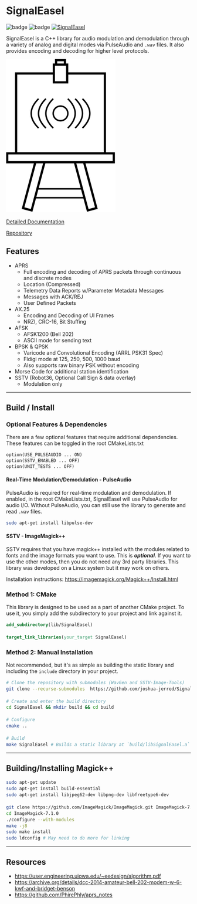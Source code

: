 # SignalEasel
![badge](https://img.shields.io/endpoint?url=https://gist.githubusercontent.com/joshua-jerred/b51272b5db76d6d818ada419ce2d1bef/raw/code_coverage.json)
![badge](https://img.shields.io/endpoint?url=https://gist.githubusercontent.com/joshua-jerred/b51272b5db76d6d818ada419ce2d1bef/raw/doxygen_coverage.json)
[![SignalEasel](https://github.com/joshua-jerred/SignalEasel/actions/workflows/signal_easel_ci_cd.yaml/badge.svg)](https://github.com/joshua-jerred/SignalEasel/actions/workflows/signal_easel_ci_cd.yaml)

SignalEasel is a C++ library for audio modulation and demodulation through a
variety of analog and digital modes via PulseAudio and `.wav` files. It also
provides encoding and decoding for higher level protocols.

![SignalEasel](docs/images/logo.svg)

[Detailed Documentation](https://signaleasel.joshuajer.red)

[Repository](https://github.com/joshua-jerred/SignalEasel)

## Features
- APRS
  - Full encoding and decoding of APRS packets through continuous and discrete modes
  - Location (Compressed)
  - Telemetry Data Reports w/Parameter Metadata Messages
  - Messages with ACK/REJ
  - User Defined Packets
- AX.25
  - Encoding and Decoding of UI Frames
  - NRZI, CRC-16, Bit Stuffing
- AFSK
  - AFSK1200 (Bell 202)
  - ASCII mode for sending text
- BPSK & QPSK
  - Varicode and Convolutional Encoding (ARRL PSK31 Spec)
  - Fldigi mode at 125, 250, 500, 1000 baud
  - Also supports raw binary PSK without encoding
- Morse Code for additional station identification
- SSTV (Robot36, Optional Call Sign & data overlay)
  - Modulation only

***

## Build / Install

### Optional Features & Dependencies

There are a few optional features that require additional dependencies. These
features can be toggled in the root CMakeLists.txt

```
option(USE_PULSEAUDIO ... ON)
option(SSTV_ENABLED ... OFF)
option(UNIT_TESTS ... OFF)
```

#### Real-Time Modulation/Demodulation - PulseAudio
PulseAudio is required for real-time modulation and demodulation. If enabled,
in the root CMakeLists.txt, SignalEasel will use PulseAudio for audio I/O.
Without PulseAudio, you can still use the library to generate and read `.wav`
files.

```bash
sudo apt-get install libpulse-dev
```

#### SSTV - ImageMagick++
SSTV requires that you have magick++ installed with the modules related to fonts and the image formats you want to use. This is ***optional***. If you want to use the other modes, then you do not need any 3rd party libraries. This library was developed on a Linux system but it may work on others.

Installation instructions: https://imagemagick.org/Magick++/Install.html

### Method 1: CMake
This library is designed to be used as a part of another CMake project. To use
it, you simply add the subdirectory to your project and link against it.

```cmake
add_subdirectory(lib/SignalEasel)

target_link_libraries(your_target SignalEasel)
```

### Method 2: Manual Installation
Not recommended, but it's as simple as building the static library and
including the `include` directory in your project.

```bash
# Clone the repository with submodules (WavGen and SSTV-Image-Tools)
git clone --recurse-submodules  https://github.com/joshua-jerred/SignalEasel

# Create and enter the build directory
cd SignalEasel && mkdir build && cd build

# Configure
cmake ..

# Build
make SignalEasel # Builds a static library at `build/libSignalEasel.a`
```

***

## Building/Installing Magick++

```bash
sudo apt-get update
sudo apt-get install build-essential
sudo apt-get install libjpeg62-dev libpng-dev libfreetype6-dev

git clone https://github.com/ImageMagick/ImageMagick.git ImageMagick-7.1.0
cd ImageMagick-7.1.0
./configure --with-modules
make -j8
sudo make install
sudo ldconfig # May need to do more for linking
```

***

## Resources

- https://user.engineering.uiowa.edu/~eedesign/algorithm.pdf
- https://archive.org/details/dcc-2014-amateur-bell-202-modem-w-6-kwf-and-bridget-benson
- https://github.com/PhirePhly/aprs_notes